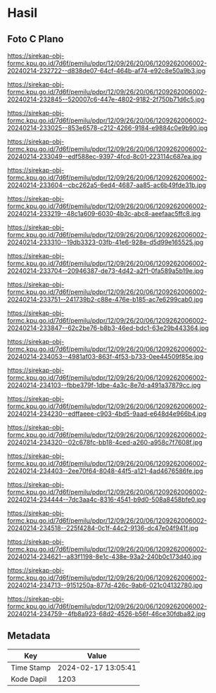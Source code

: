 # Hasil

## Foto C Plano

https://sirekap-obj-formc.kpu.go.id/7d6f/pemilu/pdpr/12/09/26/20/06/1209262006002-20240214-232722--d838de07-64cf-464b-af74-e92c8e50a9b3.jpg

https://sirekap-obj-formc.kpu.go.id/7d6f/pemilu/pdpr/12/09/26/20/06/1209262006002-20240214-232845--520007c6-447e-4802-9182-2f750b71d6c5.jpg

https://sirekap-obj-formc.kpu.go.id/7d6f/pemilu/pdpr/12/09/26/20/06/1209262006002-20240214-233025--853e6578-c212-4266-9184-e9884c0e9b90.jpg

https://sirekap-obj-formc.kpu.go.id/7d6f/pemilu/pdpr/12/09/26/20/06/1209262006002-20240214-233049--edf588ec-9397-4fcd-8c01-223114c687ea.jpg

https://sirekap-obj-formc.kpu.go.id/7d6f/pemilu/pdpr/12/09/26/20/06/1209262006002-20240214-233604--cbc262a5-6ed4-4687-aa85-ac6b49fde31b.jpg

https://sirekap-obj-formc.kpu.go.id/7d6f/pemilu/pdpr/12/09/26/20/06/1209262006002-20240214-233219--48c1a609-6030-4b3c-abc8-aeefaac5ffc8.jpg

https://sirekap-obj-formc.kpu.go.id/7d6f/pemilu/pdpr/12/09/26/20/06/1209262006002-20240214-233310--19db3323-03fb-41e6-928e-d5d99e165525.jpg

https://sirekap-obj-formc.kpu.go.id/7d6f/pemilu/pdpr/12/09/26/20/06/1209262006002-20240214-233704--20946387-de73-4d42-a2f1-0fa589a5b19e.jpg

https://sirekap-obj-formc.kpu.go.id/7d6f/pemilu/pdpr/12/09/26/20/06/1209262006002-20240214-233751--241739b2-c88e-476e-b185-ac7e6299cab0.jpg

https://sirekap-obj-formc.kpu.go.id/7d6f/pemilu/pdpr/12/09/26/20/06/1209262006002-20240214-233847--62c2be76-b8b3-46ed-bdc1-63e29b443364.jpg

https://sirekap-obj-formc.kpu.go.id/7d6f/pemilu/pdpr/12/09/26/20/06/1209262006002-20240214-234053--4981af03-863f-4f53-b733-0ee44509f85e.jpg

https://sirekap-obj-formc.kpu.go.id/7d6f/pemilu/pdpr/12/09/26/20/06/1209262006002-20240214-234103--fbbe379f-1dbe-4a3c-8e7d-a491a37879cc.jpg

https://sirekap-obj-formc.kpu.go.id/7d6f/pemilu/pdpr/12/09/26/20/06/1209262006002-20240214-234230--edffaeee-c903-4bd5-9aad-e648d4e966b4.jpg

https://sirekap-obj-formc.kpu.go.id/7d6f/pemilu/pdpr/12/09/26/20/06/1209262006002-20240214-234320--02c678fc-bb18-4ced-a260-a958c7f7608f.jpg

https://sirekap-obj-formc.kpu.go.id/7d6f/pemilu/pdpr/12/09/26/20/06/1209262006002-20240214-234403--2ee70f64-8048-44f5-a121-4ad4676586fe.jpg

https://sirekap-obj-formc.kpu.go.id/7d6f/pemilu/pdpr/12/09/26/20/06/1209262006002-20240214-234444--7dc3aa4c-8316-4541-b9d0-508a8458bfe0.jpg

https://sirekap-obj-formc.kpu.go.id/7d6f/pemilu/pdpr/12/09/26/20/06/1209262006002-20240214-234518--225f4284-0c1f-44c2-9136-dc47e04f941f.jpg

https://sirekap-obj-formc.kpu.go.id/7d6f/pemilu/pdpr/12/09/26/20/06/1209262006002-20240214-234621--a83f1198-8e1c-438e-93a2-240b0c173d40.jpg

https://sirekap-obj-formc.kpu.go.id/7d6f/pemilu/pdpr/12/09/26/20/06/1209262006002-20240214-234713--9151250a-877d-426c-9ab6-021c04132780.jpg

https://sirekap-obj-formc.kpu.go.id/7d6f/pemilu/pdpr/12/09/26/20/06/1209262006002-20240214-234759--4fb8a923-68d2-4526-b56f-46ce30fdba82.jpg


## Metadata

| Key        | Value               |
| ---------- | ------------------- |
| Time Stamp | 2024-02-17 13:05:41 |
| Kode Dapil | 1203                |



